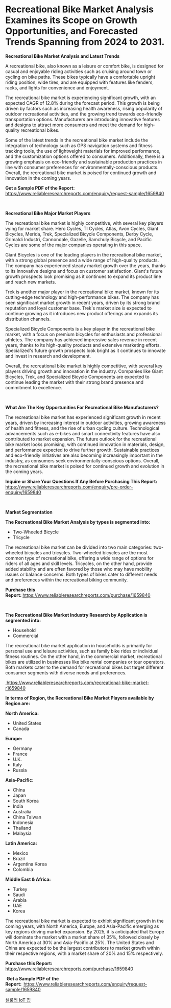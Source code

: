 <p><h1>Recreational Bike Market Analysis Examines its Scope on Growth Opportunities, and Forecasted Trends Spanning from 2024 to 2031.</h1></p><p><strong>Recreational Bike Market Analysis and Latest Trends</strong></p>
<p><p>A recreational bike, also known as a leisure or comfort bike, is designed for casual and enjoyable riding activities such as cruising around town or cycling on bike paths. These bikes typically have a comfortable upright riding position, wide tires, and are equipped with features like fenders, racks, and lights for convenience and enjoyment.</p><p>The recreational bike market is experiencing significant growth, with an expected CAGR of 12.8% during the forecast period. This growth is being driven by factors such as increasing health awareness, rising popularity of outdoor recreational activities, and the growing trend towards eco-friendly transportation options. Manufacturers are introducing innovative features and designs to attract more consumers and meet the demand for high-quality recreational bikes.</p><p>Some of the latest trends in the recreational bike market include the integration of technology such as GPS navigation systems and fitness tracking tools, the use of lightweight materials for improved performance, and the customization options offered to consumers. Additionally, there is a growing emphasis on eco-friendly and sustainable production practices in line with consumer preferences for environmentally-conscious products. Overall, the recreational bike market is poised for continued growth and innovation in the coming years.</p></p>
<p><strong>Get a Sample PDF of the Report:&nbsp;</strong> <a href="https://www.reliableresearchreports.com/enquiry/request-sample/1659840">https://www.reliableresearchreports.com/enquiry/request-sample/1659840</a></p>
<p>&nbsp;</p>
<p><strong>Recreational Bike Major Market Players</strong></p>
<p><p>The recreational bike market is highly competitive, with several key players vying for market share. Hero Cycles, TI Cycles, Atlas, Avon Cycles, Giant Bicycles, Merida, Trek, Specialized Bicycle Components, Derby Cycle, Grimaldi Industri, Cannondale, Gazelle, Samchuly Bicycle, and Pacific Cycles are some of the major companies operating in this space.</p><p>Giant Bicycles is one of the leading players in the recreational bike market, with a strong global presence and a wide range of high-quality products. The company has experienced steady market growth over the years, thanks to its innovative designs and focus on customer satisfaction. Giant's future growth prospects look promising as it continues to expand its product line and reach new markets.</p><p>Trek is another major player in the recreational bike market, known for its cutting-edge technology and high-performance bikes. The company has seen significant market growth in recent years, driven by its strong brand reputation and loyal customer base. Trek's market size is expected to continue growing as it introduces new product offerings and expands its distribution channels.</p><p>Specialized Bicycle Components is a key player in the recreational bike market, with a focus on premium bicycles for enthusiasts and professional athletes. The company has achieved impressive sales revenue in recent years, thanks to its high-quality products and extensive marketing efforts. Specialized's future growth prospects look bright as it continues to innovate and invest in research and development.</p><p>Overall, the recreational bike market is highly competitive, with several key players driving growth and innovation in the industry. Companies like Giant Bicycles, Trek, and Specialized Bicycle Components are expected to continue leading the market with their strong brand presence and commitment to excellence.</p></p>
<p>&nbsp;</p>
<p><strong>What Are The Key Opportunities For Recreational Bike Manufacturers?</strong></p>
<p><p>The recreational bike market has experienced significant growth in recent years, driven by increasing interest in outdoor activities, growing awareness of health and fitness, and the rise of urban cycling culture. Technological advancements such as e-bikes and smart connectivity features have also contributed to market expansion. The future outlook for the recreational bike market looks promising, with continued innovation in materials, design, and performance expected to drive further growth. Sustainable practices and eco-friendly initiatives are also becoming increasingly important in the industry, as consumers seek environmentally-conscious options. Overall, the recreational bike market is poised for continued growth and evolution in the coming years.</p></p>
<p><strong>Inquire or Share Your Questions If Any Before Purchasing This Report:</strong> <a href="https://www.reliableresearchreports.com/enquiry/pre-order-enquiry/1659840">https://www.reliableresearchreports.com/enquiry/pre-order-enquiry/1659840</a></p>
<p>&nbsp;</p>
<p><strong>Market Segmentation</strong></p>
<p><strong>The Recreational Bike Market Analysis by types is segmented into:</strong></p>
<p><ul><li>Two-Wheeled Bicycle</li><li>Tricycle</li></ul></p>
<p><p>The recreational bike market can be divided into two main categories: two-wheeled bicycles and tricycles. Two-wheeled bicycles are the most common type of recreational bike, offering a wide range of options for riders of all ages and skill levels. Tricycles, on the other hand, provide added stability and are often favored by those who may have mobility issues or balance concerns. Both types of bikes cater to different needs and preferences within the recreational biking community.</p></p>
<p><strong>Purchase this Report:&nbsp;</strong><a href="https://www.reliableresearchreports.com/purchase/1659840">https://www.reliableresearchreports.com/purchase/1659840</a></p>
<p>&nbsp;</p>
<p><strong>The Recreational Bike Market Industry Research by Application is segmented into:</strong></p>
<p><ul><li>Household</li><li>Commercial</li></ul></p>
<p><p>The recreational bike market application in households is primarily for personal use and leisure activities, such as family bike rides or individual fitness routines. On the other hand, in the commercial market, recreational bikes are utilized in businesses like bike rental companies or tour operators. Both markets cater to the demand for recreational bikes but target different consumer segments with diverse needs and preferences.</p></p>
<p><a href="https://www.reliableresearchreports.com/recreational-bike-market-r1659840">&nbsp;https://www.reliableresearchreports.com/recreational-bike-market-r1659840</a></p>
<p><strong>In terms of Region, the Recreational Bike Market Players available by Region are:</strong></p>
<p>
    <p> <strong> North America: </strong>
        <ul>
            <li>United States</li>
            <li>Canada</li>
        </ul>
        </p> 
    <p> <strong> Europe: </strong>
        <ul>
            <li>Germany</li>
            <li>France</li>
            <li>U.K.</li>
            <li>Italy</li>
            <li>Russia</li>
        </ul>
        </p> 
    <p> <strong> Asia-Pacific: </strong>
        <ul>
            <li>China</li>
            <li>Japan</li>
            <li>South Korea</li>
            <li>India</li>
            <li>Australia</li>
            <li>China Taiwan</li>
            <li>Indonesia</li>
            <li>Thailand</li>
            <li>Malaysia</li>
        </ul>
        </p> 
    <p> <strong> Latin America: </strong>
        <ul>
            <li>Mexico</li>
            <li>Brazil</li>
            <li>Argentina Korea</li>
            <li>Colombia</li>
        </ul>
        </p> 
    <p> <strong> Middle East & Africa: </strong>
        <ul>
            <li>Turkey</li>
            <li>Saudi</li>
            <li>Arabia</li>
            <li>UAE</li>
            <li>Korea</li>
        </ul>
    </p>
    </p>
<p><p>The recreational bike market is expected to exhibit significant growth in the coming years, with North America, Europe, and Asia-Pacific emerging as key regions driving market expansion. By 2025, it is anticipated that Europe will dominate the market with a market share of 35%, followed closely by North America at 30% and Asia-Pacific at 25%. The United States and China are expected to be the largest contributors to market growth within their respective regions, with a market share of 20% and 15% respectively.</p></p>
<p><strong>Purchase this Report: </strong><a href="https://www.reliableresearchreports.com/purchase/1659840">https://www.reliableresearchreports.com/purchase/1659840</a></p>
<p>&nbsp;<strong>Get a Sample PDF of the Report:&nbsp;&nbsp;</strong><a href="https://www.reliableresearchreports.com/enquiry/request-sample/1659840">https://www.reliableresearchreports.com/enquiry/request-sample/1659840</a></p>
<p><strong></strong></p>
<p><p><a href="https://github.com/sougarounis/Market-Research-Report-List-3/blob/main/676361725666.md">셀룰러 IoT 칩</a></p></p>